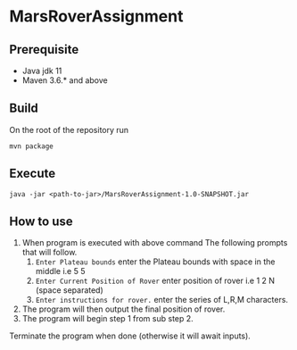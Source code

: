 # MarsRoverAssignment

## Prerequisite
- Java jdk 11
- Maven 3.6.* and above

## Build
On the root of the repository run

````shell
mvn package
````

## Execute
````shell
java -jar <path-to-jar>/MarsRoverAssignment-1.0-SNAPSHOT.jar
````

## How to use
1. When program is executed with above command The following prompts that will follow.
   1. `Enter Plateau bounds` enter the Plateau bounds with space in the middle i.e 5 5
   2. `Enter Current Position of Rover` enter position of rover i.e 1 2 N (space separated)
   3. `Enter instructions for rover.` enter the series of L,R,M characters.
2. The program will then output the final position of rover.
3. The program will begin step 1 from sub step 2.

Terminate the program when done (otherwise it will await inputs).
